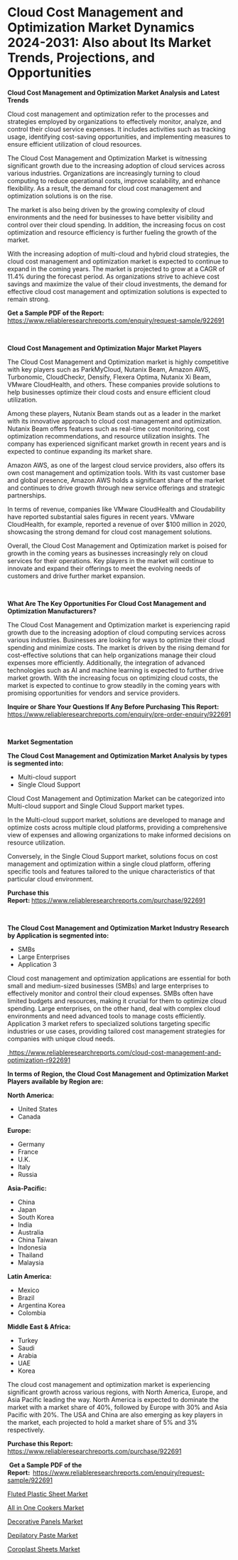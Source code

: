 <p><h1>Cloud Cost Management and Optimization Market Dynamics 2024-2031: Also about Its Market Trends, Projections, and Opportunities</h1></p><p><strong>Cloud Cost Management and Optimization Market Analysis and Latest Trends</strong></p>
<p><p>Cloud cost management and optimization refer to the processes and strategies employed by organizations to effectively monitor, analyze, and control their cloud service expenses. It includes activities such as tracking usage, identifying cost-saving opportunities, and implementing measures to ensure efficient utilization of cloud resources.</p><p>The Cloud Cost Management and Optimization Market is witnessing significant growth due to the increasing adoption of cloud services across various industries. Organizations are increasingly turning to cloud computing to reduce operational costs, improve scalability, and enhance flexibility. As a result, the demand for cloud cost management and optimization solutions is on the rise.</p><p>The market is also being driven by the growing complexity of cloud environments and the need for businesses to have better visibility and control over their cloud spending. In addition, the increasing focus on cost optimization and resource efficiency is further fueling the growth of the market.</p><p>With the increasing adoption of multi-cloud and hybrid cloud strategies, the cloud cost management and optimization market is expected to continue to expand in the coming years. The market is projected to grow at a CAGR of 11.4% during the forecast period. As organizations strive to achieve cost savings and maximize the value of their cloud investments, the demand for effective cloud cost management and optimization solutions is expected to remain strong.</p></p>
<p><strong>Get a Sample PDF of the Report:&nbsp;</strong> <a href="https://www.reliableresearchreports.com/enquiry/request-sample/922691">https://www.reliableresearchreports.com/enquiry/request-sample/922691</a></p>
<p>&nbsp;</p>
<p><strong>Cloud Cost Management and Optimization Major Market Players</strong></p>
<p><p>The Cloud Cost Management and Optimization market is highly competitive with key players such as ParkMyCloud, Nutanix Beam, Amazon AWS, Turbonomic, CloudCheckr, Densify, Flexera Optima, Nutanix Xi Beam, VMware CloudHealth, and others. These companies provide solutions to help businesses optimize their cloud costs and ensure efficient cloud utilization.</p><p>Among these players, Nutanix Beam stands out as a leader in the market with its innovative approach to cloud cost management and optimization. Nutanix Beam offers features such as real-time cost monitoring, cost optimization recommendations, and resource utilization insights. The company has experienced significant market growth in recent years and is expected to continue expanding its market share.</p><p>Amazon AWS, as one of the largest cloud service providers, also offers its own cost management and optimization tools. With its vast customer base and global presence, Amazon AWS holds a significant share of the market and continues to drive growth through new service offerings and strategic partnerships.</p><p>In terms of revenue, companies like VMware CloudHealth and Cloudability have reported substantial sales figures in recent years. VMware CloudHealth, for example, reported a revenue of over $100 million in 2020, showcasing the strong demand for cloud cost management solutions.</p><p>Overall, the Cloud Cost Management and Optimization market is poised for growth in the coming years as businesses increasingly rely on cloud services for their operations. Key players in the market will continue to innovate and expand their offerings to meet the evolving needs of customers and drive further market expansion.</p></p>
<p>&nbsp;</p>
<p><strong>What Are The Key Opportunities For Cloud Cost Management and Optimization Manufacturers?</strong></p>
<p><p>The Cloud Cost Management and Optimization market is experiencing rapid growth due to the increasing adoption of cloud computing services across various industries. Businesses are looking for ways to optimize their cloud spending and minimize costs. The market is driven by the rising demand for cost-effective solutions that can help organizations manage their cloud expenses more efficiently. Additionally, the integration of advanced technologies such as AI and machine learning is expected to further drive market growth. With the increasing focus on optimizing cloud costs, the market is expected to continue to grow steadily in the coming years with promising opportunities for vendors and service providers.</p></p>
<p><strong>Inquire or Share Your Questions If Any Before Purchasing This Report:</strong> <a href="https://www.reliableresearchreports.com/enquiry/pre-order-enquiry/922691">https://www.reliableresearchreports.com/enquiry/pre-order-enquiry/922691</a></p>
<p>&nbsp;</p>
<p><strong>Market Segmentation</strong></p>
<p><strong>The Cloud Cost Management and Optimization Market Analysis by types is segmented into:</strong></p>
<p><ul><li>Multi-cloud support</li><li>Single Cloud Support</li></ul></p>
<p><p>Cloud Cost Management and Optimization Market can be categorized into Multi-cloud support and Single Cloud Support market types. </p><p>In the Multi-cloud support market, solutions are developed to manage and optimize costs across multiple cloud platforms, providing a comprehensive view of expenses and allowing organizations to make informed decisions on resource utilization.</p><p>Conversely, in the Single Cloud Support market, solutions focus on cost management and optimization within a single cloud platform, offering specific tools and features tailored to the unique characteristics of that particular cloud environment.</p></p>
<p><strong>Purchase this Report:&nbsp;</strong><a href="https://www.reliableresearchreports.com/purchase/922691">https://www.reliableresearchreports.com/purchase/922691</a></p>
<p>&nbsp;</p>
<p><strong>The Cloud Cost Management and Optimization Market Industry Research by Application is segmented into:</strong></p>
<p><ul><li>SMBs</li><li>Large Enterprises</li><li>Application 3</li></ul></p>
<p><p>Cloud cost management and optimization applications are essential for both small and medium-sized businesses (SMBs) and large enterprises to effectively monitor and control their cloud expenses. SMBs often have limited budgets and resources, making it crucial for them to optimize cloud spending. Large enterprises, on the other hand, deal with complex cloud environments and need advanced tools to manage costs efficiently. Application 3 market refers to specialized solutions targeting specific industries or use cases, providing tailored cost management strategies for companies with unique cloud needs.</p></p>
<p><a href="https://www.reliableresearchreports.com/cloud-cost-management-and-optimization-r922691">&nbsp;https://www.reliableresearchreports.com/cloud-cost-management-and-optimization-r922691</a></p>
<p><strong>In terms of Region, the Cloud Cost Management and Optimization Market Players available by Region are:</strong></p>
<p>
    <p> <strong> North America: </strong>
        <ul>
            <li>United States</li>
            <li>Canada</li>
        </ul>
        </p> 
    <p> <strong> Europe: </strong>
        <ul>
            <li>Germany</li>
            <li>France</li>
            <li>U.K.</li>
            <li>Italy</li>
            <li>Russia</li>
        </ul>
        </p> 
    <p> <strong> Asia-Pacific: </strong>
        <ul>
            <li>China</li>
            <li>Japan</li>
            <li>South Korea</li>
            <li>India</li>
            <li>Australia</li>
            <li>China Taiwan</li>
            <li>Indonesia</li>
            <li>Thailand</li>
            <li>Malaysia</li>
        </ul>
        </p> 
    <p> <strong> Latin America: </strong>
        <ul>
            <li>Mexico</li>
            <li>Brazil</li>
            <li>Argentina Korea</li>
            <li>Colombia</li>
        </ul>
        </p> 
    <p> <strong> Middle East & Africa: </strong>
        <ul>
            <li>Turkey</li>
            <li>Saudi</li>
            <li>Arabia</li>
            <li>UAE</li>
            <li>Korea</li>
        </ul>
    </p>
    </p>
<p><p>The cloud cost management and optimization market is experiencing significant growth across various regions, with North America, Europe, and Asia Pacific leading the way. North America is expected to dominate the market with a market share of 40%, followed by Europe with 30% and Asia Pacific with 20%. The USA and China are also emerging as key players in the market, each projected to hold a market share of 5% and 3% respectively.</p></p>
<p><strong>Purchase this Report: </strong><a href="https://www.reliableresearchreports.com/purchase/922691">https://www.reliableresearchreports.com/purchase/922691</a></p>
<p>&nbsp;<strong>Get a Sample PDF of the Report:&nbsp;&nbsp;</strong><a href="https://www.reliableresearchreports.com/enquiry/request-sample/922691">https://www.reliableresearchreports.com/enquiry/request-sample/922691</a></p>
<p><strong></strong></p>
<p><p><a href="https://www.linkedin.com/pulse/fluted-plastic-sheet-market-share-analysis-growth-trends-g0aac?trackingId=RS59wnCqRdmQmiCbIoLArw%3D%3D">Fluted Plastic Sheet Market</a></p><p><a href="https://www.linkedin.com/pulse/all-one-cookers-market-research-report-forecast-growth-2ahqe?trackingId=cWldldOPQO6ulm8aMGlyYQ%3D%3D">All in One Cookers Market</a></p><p><a href="https://github.com/dylanObrien626/Market-Research-Report-List-1/blob/main/decorative-panels-market.md">Decorative Panels Market</a></p><p><a href="https://github.com/qndifksd5/Market-Research-Report-List-1/blob/main/depilatory-paste-market.md">Depilatory Paste Market</a></p><p><a href="https://www.linkedin.com/pulse/coroplast-sheets-ma-blazew-vq53c?trackingId=Ln3O%2BRD2RKOMVpKy5OfQlQ%3D%3D">Coroplast Sheets Market</a></p></p>